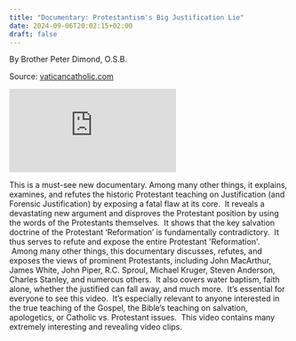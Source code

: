 ```yaml
---
title: "Documentary: Protestantism's Big Justification Lie"
date: 2024-09-06T20:02:15+02:00
draft: false
---
```



By Brother Peter Dimond, O.S.B.

Source: [vaticancatholic.com](https://vaticancatholic.com/justification-bible-faith-alone-refuted/)

<iframe src="https://www.youtube.com/embed/L14UNjaZJm8?rel=0" frameborder="0" allow="accelerometer; autoplay; clipboard-write; encrypted-media; gyroscope; picture-in-picture" allowfullscreen></iframe>

<p>This is a must-see new documentary. Among many other things, it explains, examines, and refutes the historic Protestant teaching on Justification (and Forensic Justification) by exposing a fatal flaw at its core.  It reveals a devastating new argument and disproves the Protestant position by using the words of the Protestants themselves.  It shows that the key salvation doctrine of the Protestant ‘Reformation’ is fundamentally contradictory.  It thus serves to refute and expose the entire Protestant 'Reformation'.  Among many other things, this documentary discusses, refutes, and exposes the views of prominent Protestants, including John MacArthur, James White, John Piper, R.C. Sproul, Michael Kruger, Steven Anderson, Charles Stanley, and numerous others.  It also covers water baptism, faith alone, whether the justified can fall away, and much more.  It’s essential for everyone to see this video.  It’s especially relevant to anyone interested in the true teaching of the Gospel, the Bible’s teaching on salvation, apologetics, or Catholic vs. Protestant issues.  This video contains many extremely interesting and revealing video clips.</p>


